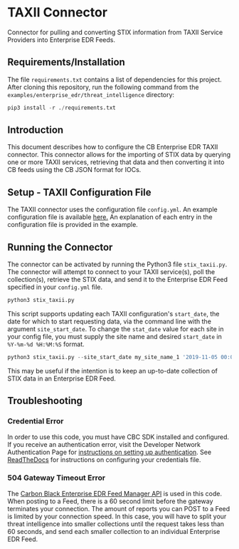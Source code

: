 # TAXII Connector
Connector for pulling and converting STIX information from TAXII Service Providers into Enterprise EDR Feeds.

## Requirements/Installation

The file `requirements.txt` contains a list of dependencies for this project. After cloning this repository, run the following command from the `examples/enterprise_edr/threat_intelligence` directory:

```python
pip3 install -r ./requirements.txt
```

## Introduction
This document describes how to configure the CB Enterprise EDR TAXII connector.
This connector allows for the importing of STIX data by querying one or more TAXII services, retrieving that data and then converting it into CB feeds using the CB JSON format for IOCs.

## Setup - TAXII Configuration File
The TAXII connector uses the configuration file `config.yml`. An example configuration file is available [here.](config.yml) An explanation of each entry in the configuration file is provided in the example.


## Running the Connector
The connector can be activated by running the Python3 file `stix_taxii.py`. The connector will attempt to connect to your TAXII service(s), poll the collection(s), retrieve the STIX data, and send it to the Enterprise EDR Feed specified in your `config.yml` file.

```python
python3 stix_taxii.py
```

This script supports updating each TAXII configuration's `start_date`, the date for which to start requesting data, via the command line with the argument `site_start_date`. To change the `stat_date` value for each site in your config file, you must supply the site name and desired `start_date` in `%Y-%m-%d %H:%M:%S` format.

```python
python3 stix_taxii.py --site_start_date my_site_name_1 '2019-11-05 00:00:00' my_site_name_2 '2019-11-05 00:00:00'
```

This may be useful if the intention is to keep an up-to-date collection of STIX data in an Enterprise EDR Feed.

## Troubleshooting

### Credential Error
In order to use this code, you must have CBC SDK installed and configured. If you receive an authentication error, visit the Developer Network Authentication Page for [instructions on setting up authentication](https://developer.carbonblack.com/reference/carbon-black-cloud/authentication/). See [ReadTheDocs](https://carbon-black-cloud-python-sdk.readthedocs.io/en/latest/authentication.html) for instructions on configuring your credentials file.

### 504 Gateway Timeout Error
The [Carbon Black Enterprise EDR Feed Manager API](https://developer.carbonblack.com/reference/carbon-black-cloud/cb-threathunter/latest/feed-api/) is used in this code. When posting to a Feed, there is a 60 second limit before the gateway terminates your connection. The amount of reports you can POST to a Feed is limited by your connection speed. In this case, you will have to split your threat intelligence into smaller collections until the request takes less than 60 seconds, and send each smaller collection to an individual Enterprise EDR Feed.

